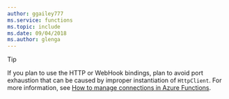 ```yaml
---
author: ggailey777
ms.service: functions
ms.topic: include
ms.date: 09/04/2018
ms.author: glenga
---
```

> [!TIP]
>
> If you plan to use the HTTP or WebHook bindings, plan to avoid port exhaustion that can be caused by improper instantiation of `HttpClient`. For more information, see [How to manage connections in Azure Functions](../articles/azure-functions/manage-connections.md).
